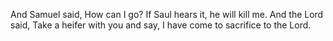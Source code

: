 And Samuel said, How can I go? If Saul hears it, he will kill me. And the Lord said, Take a heifer with you and say, I have come to sacrifice to the Lord.
